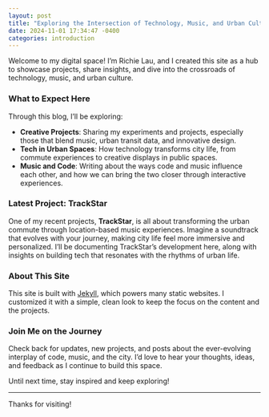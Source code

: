 ```yaml
---
layout: post
title: "Exploring the Intersection of Technology, Music, and Urban Culture"
date: 2024-11-01 17:34:47 -0400
categories: introduction
---
```


Welcome to my digital space! I’m Richie Lau, and I created this site as a hub to showcase projects, share insights, and dive into the crossroads of technology, music, and urban culture.

### What to Expect Here

Through this blog, I’ll be exploring:
- **Creative Projects**: Sharing my experiments and projects, especially those that blend music, urban transit data, and innovative design.
- **Tech in Urban Spaces**: How technology transforms city life, from commute experiences to creative displays in public spaces.
- **Music and Code**: Writing about the ways code and music influence each other, and how we can bring the two closer through interactive experiences.

### Latest Project: TrackStar

One of my recent projects, **TrackStar**, is all about transforming the urban commute through location-based music experiences. Imagine a soundtrack that evolves with your journey, making city life feel more immersive and personalized. I’ll be documenting TrackStar’s development here, along with insights on building tech that resonates with the rhythms of urban life.

### About This Site

This site is built with [Jekyll](https://jekyllrb.com/), which powers many static websites. I customized it with a simple, clean look to keep the focus on the content and the projects. 

### Join Me on the Journey

Check back for updates, new projects, and posts about the ever-evolving interplay of code, music, and the city. I’d love to hear your thoughts, ideas, and feedback as I continue to build this space.

Until next time, stay inspired and keep exploring!

---

Thanks for visiting!

